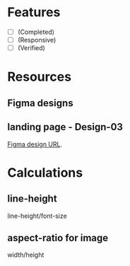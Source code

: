
# Features
- [ ] (Completed)
- [ ] (Responsive)
- [ ] (Verified)

# Resources
## Figma designs
## landing page - Design-03
[Figma design URL](https://www.figma.com/design/4oOseqQPpOEOibpXql26OM/PUID?node-id=1-59869&t=bHW9G3ynD4skGl9B-4).

# Calculations
## line-height
line-height/font-size
## aspect-ratio for image
width/height
